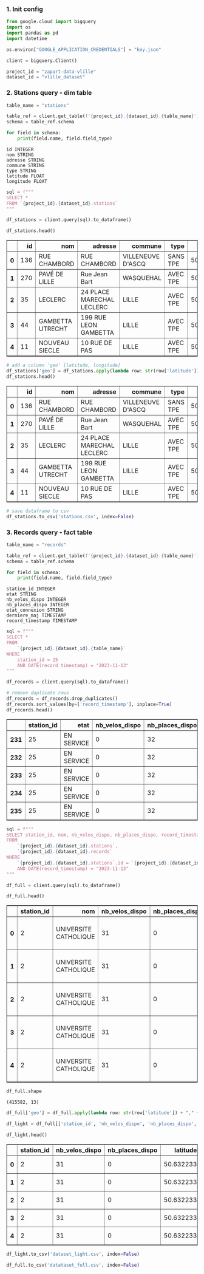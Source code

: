 ### 1. Init config


```python
from google.cloud import bigquery
import os
import pandas as pd
import datetime
```


```python
os.environ["GOOGLE_APPLICATION_CREDENTIALS"] = "key.json"

client = bigquery.Client()

project_id = "zapart-data-vlille"
dataset_id = "vlille_dataset"
```

### 2. Stations query - dim table


```python
table_name = "stations"

table_ref = client.get_table(f'{project_id}.{dataset_id}.{table_name}')
schema = table_ref.schema

for field in schema:
    print(field.name, field.field_type)

```

    id INTEGER
    nom STRING
    adresse STRING
    commune STRING
    type STRING
    latitude FLOAT
    longitude FLOAT



```python
sql = f"""
SELECT *
FROM `{project_id}.{dataset_id}.stations`
"""

df_stations = client.query(sql).to_dataframe()
```


```python
df_stations.head()
```




<div>
<style scoped>
    .dataframe tbody tr th:only-of-type {
        vertical-align: middle;
    }

    .dataframe tbody tr th {
        vertical-align: top;
    }

    .dataframe thead th {
        text-align: right;
    }
</style>
<table border="1" class="dataframe">
  <thead>
    <tr style="text-align: right;">
      <th></th>
      <th>id</th>
      <th>nom</th>
      <th>adresse</th>
      <th>commune</th>
      <th>type</th>
      <th>latitude</th>
      <th>longitude</th>
    </tr>
  </thead>
  <tbody>
    <tr>
      <th>0</th>
      <td>136</td>
      <td>RUE CHAMBORD</td>
      <td>RUE CHAMBORD</td>
      <td>VILLENEUVE D'ASCQ</td>
      <td>SANS TPE</td>
      <td>50.629720</td>
      <td>3.133873</td>
    </tr>
    <tr>
      <th>1</th>
      <td>270</td>
      <td>PAVÉ DE LILLE</td>
      <td>Rue Jean Bart</td>
      <td>WASQUEHAL</td>
      <td>AVEC TPE</td>
      <td>50.664211</td>
      <td>3.130098</td>
    </tr>
    <tr>
      <th>2</th>
      <td>35</td>
      <td>LECLERC</td>
      <td>24 PLACE MARECHAL LECLERC</td>
      <td>LILLE</td>
      <td>AVEC TPE</td>
      <td>50.628990</td>
      <td>3.043307</td>
    </tr>
    <tr>
      <th>3</th>
      <td>44</td>
      <td>GAMBETTA UTRECHT</td>
      <td>199 RUE LEON GAMBETTA</td>
      <td>LILLE</td>
      <td>AVEC TPE</td>
      <td>50.629063</td>
      <td>3.053711</td>
    </tr>
    <tr>
      <th>4</th>
      <td>11</td>
      <td>NOUVEAU SIECLE</td>
      <td>10 RUE DE PAS</td>
      <td>LILLE</td>
      <td>AVEC TPE</td>
      <td>50.637340</td>
      <td>3.060977</td>
    </tr>
  </tbody>
</table>
</div>




```python
# add a column 'geo' [latitude, longitude]
df_stations['geo'] = df_stations.apply(lambda row: str(row['latitude']) + "," + str(row['longitude']), axis=1)
df_stations.head()
```




<div>
<style scoped>
    .dataframe tbody tr th:only-of-type {
        vertical-align: middle;
    }

    .dataframe tbody tr th {
        vertical-align: top;
    }

    .dataframe thead th {
        text-align: right;
    }
</style>
<table border="1" class="dataframe">
  <thead>
    <tr style="text-align: right;">
      <th></th>
      <th>id</th>
      <th>nom</th>
      <th>adresse</th>
      <th>commune</th>
      <th>type</th>
      <th>latitude</th>
      <th>longitude</th>
      <th>geo</th>
    </tr>
  </thead>
  <tbody>
    <tr>
      <th>0</th>
      <td>136</td>
      <td>RUE CHAMBORD</td>
      <td>RUE CHAMBORD</td>
      <td>VILLENEUVE D'ASCQ</td>
      <td>SANS TPE</td>
      <td>50.629720</td>
      <td>3.133873</td>
      <td>50.62972,3.133873</td>
    </tr>
    <tr>
      <th>1</th>
      <td>270</td>
      <td>PAVÉ DE LILLE</td>
      <td>Rue Jean Bart</td>
      <td>WASQUEHAL</td>
      <td>AVEC TPE</td>
      <td>50.664211</td>
      <td>3.130098</td>
      <td>50.664211,3.130098</td>
    </tr>
    <tr>
      <th>2</th>
      <td>35</td>
      <td>LECLERC</td>
      <td>24 PLACE MARECHAL LECLERC</td>
      <td>LILLE</td>
      <td>AVEC TPE</td>
      <td>50.628990</td>
      <td>3.043307</td>
      <td>50.62899,3.043307</td>
    </tr>
    <tr>
      <th>3</th>
      <td>44</td>
      <td>GAMBETTA UTRECHT</td>
      <td>199 RUE LEON GAMBETTA</td>
      <td>LILLE</td>
      <td>AVEC TPE</td>
      <td>50.629063</td>
      <td>3.053711</td>
      <td>50.629063,3.053711</td>
    </tr>
    <tr>
      <th>4</th>
      <td>11</td>
      <td>NOUVEAU SIECLE</td>
      <td>10 RUE DE PAS</td>
      <td>LILLE</td>
      <td>AVEC TPE</td>
      <td>50.637340</td>
      <td>3.060977</td>
      <td>50.63734,3.060977</td>
    </tr>
  </tbody>
</table>
</div>




```python
# save dataframe to csv
df_stations.to_csv('stations.csv', index=False)
```

### 3. Records query - fact table


```python
table_name = "records"

table_ref = client.get_table(f'{project_id}.{dataset_id}.{table_name}')
schema = table_ref.schema

for field in schema:
    print(field.name, field.field_type)

```

    station_id INTEGER
    etat STRING
    nb_velos_dispo INTEGER
    nb_places_dispo INTEGER
    etat_connexion STRING
    derniere_maj TIMESTAMP
    record_timestamp TIMESTAMP



```python
sql = f"""
SELECT *
FROM 
    `{project_id}.{dataset_id}.{table_name}`
WHERE
    station_id = 25
    AND DATE(record_timestamp) = "2023-11-13"
"""

df_records = client.query(sql).to_dataframe()

# remove duplicate rows
df_records = df_records.drop_duplicates()
df_records.sort_values(by=['record_timestamp'], inplace=True)
df_records.head()
```




<div>
<style scoped>
    .dataframe tbody tr th:only-of-type {
        vertical-align: middle;
    }

    .dataframe tbody tr th {
        vertical-align: top;
    }

    .dataframe thead th {
        text-align: right;
    }
</style>
<table border="1" class="dataframe">
  <thead>
    <tr style="text-align: right;">
      <th></th>
      <th>station_id</th>
      <th>etat</th>
      <th>nb_velos_dispo</th>
      <th>nb_places_dispo</th>
      <th>etat_connexion</th>
      <th>derniere_maj</th>
      <th>record_timestamp</th>
    </tr>
  </thead>
  <tbody>
    <tr>
      <th>231</th>
      <td>25</td>
      <td>EN SERVICE</td>
      <td>0</td>
      <td>32</td>
      <td>CONNECTÉ</td>
      <td>2023-11-12 23:56:10+00:00</td>
      <td>2023-11-13 00:00:06.624000+00:00</td>
    </tr>
    <tr>
      <th>232</th>
      <td>25</td>
      <td>EN SERVICE</td>
      <td>0</td>
      <td>32</td>
      <td>CONNECTÉ</td>
      <td>2023-11-12 23:56:10+00:00</td>
      <td>2023-11-13 00:01:01.149000+00:00</td>
    </tr>
    <tr>
      <th>233</th>
      <td>25</td>
      <td>EN SERVICE</td>
      <td>0</td>
      <td>32</td>
      <td>CONNECTÉ</td>
      <td>2023-11-12 23:56:10+00:00</td>
      <td>2023-11-13 00:02:01.485000+00:00</td>
    </tr>
    <tr>
      <th>234</th>
      <td>25</td>
      <td>EN SERVICE</td>
      <td>0</td>
      <td>32</td>
      <td>CONNECTÉ</td>
      <td>2023-11-12 23:56:10+00:00</td>
      <td>2023-11-13 00:03:01.494000+00:00</td>
    </tr>
    <tr>
      <th>235</th>
      <td>25</td>
      <td>EN SERVICE</td>
      <td>0</td>
      <td>32</td>
      <td>CONNECTÉ</td>
      <td>2023-11-12 23:56:10+00:00</td>
      <td>2023-11-13 00:04:00.899000+00:00</td>
    </tr>
  </tbody>
</table>
</div>




```python
sql = f"""
SELECT station_id, nom, nb_velos_dispo, nb_places_dispo, record_timestamp, adresse, commune, latitude, longitude, type, etat, etat_connexion, derniere_maj
FROM 
    `{project_id}.{dataset_id}.stations`, 
    `{project_id}.{dataset_id}.records`
WHERE
    `{project_id}.{dataset_id}.stations`.id = `{project_id}.{dataset_id}.records`.station_id
    AND DATE(record_timestamp) = "2023-11-13"
"""

df_full = client.query(sql).to_dataframe()
```


```python
df_full.head()
```




<div>
<style scoped>
    .dataframe tbody tr th:only-of-type {
        vertical-align: middle;
    }

    .dataframe tbody tr th {
        vertical-align: top;
    }

    .dataframe thead th {
        text-align: right;
    }
</style>
<table border="1" class="dataframe">
  <thead>
    <tr style="text-align: right;">
      <th></th>
      <th>station_id</th>
      <th>nom</th>
      <th>nb_velos_dispo</th>
      <th>nb_places_dispo</th>
      <th>record_timestamp</th>
      <th>adresse</th>
      <th>commune</th>
      <th>latitude</th>
      <th>longitude</th>
      <th>type</th>
      <th>etat</th>
      <th>etat_connexion</th>
      <th>derniere_maj</th>
    </tr>
  </thead>
  <tbody>
    <tr>
      <th>0</th>
      <td>2</td>
      <td>UNIVERSITE CATHOLIQUE</td>
      <td>31</td>
      <td>0</td>
      <td>2023-11-13 08:57:01.256000+00:00</td>
      <td>RUE DU PORT BD VAUBAN</td>
      <td>LILLE</td>
      <td>50.632233</td>
      <td>3.046134</td>
      <td>AVEC TPE</td>
      <td>EN SERVICE</td>
      <td>CONNECTÉ</td>
      <td>2023-11-13 08:55:08+00:00</td>
    </tr>
    <tr>
      <th>1</th>
      <td>2</td>
      <td>UNIVERSITE CATHOLIQUE</td>
      <td>31</td>
      <td>0</td>
      <td>2023-11-13 08:58:03.077000+00:00</td>
      <td>RUE DU PORT BD VAUBAN</td>
      <td>LILLE</td>
      <td>50.632233</td>
      <td>3.046134</td>
      <td>AVEC TPE</td>
      <td>EN SERVICE</td>
      <td>CONNECTÉ</td>
      <td>2023-11-13 08:56:08+00:00</td>
    </tr>
    <tr>
      <th>2</th>
      <td>2</td>
      <td>UNIVERSITE CATHOLIQUE</td>
      <td>31</td>
      <td>0</td>
      <td>2023-11-13 08:59:00.917000+00:00</td>
      <td>RUE DU PORT BD VAUBAN</td>
      <td>LILLE</td>
      <td>50.632233</td>
      <td>3.046134</td>
      <td>AVEC TPE</td>
      <td>EN SERVICE</td>
      <td>CONNECTÉ</td>
      <td>2023-11-13 08:57:09+00:00</td>
    </tr>
    <tr>
      <th>3</th>
      <td>2</td>
      <td>UNIVERSITE CATHOLIQUE</td>
      <td>31</td>
      <td>0</td>
      <td>2023-11-13 09:00:45.806000+00:00</td>
      <td>RUE DU PORT BD VAUBAN</td>
      <td>LILLE</td>
      <td>50.632233</td>
      <td>3.046134</td>
      <td>AVEC TPE</td>
      <td>EN SERVICE</td>
      <td>CONNECTÉ</td>
      <td>2023-11-13 08:57:09+00:00</td>
    </tr>
    <tr>
      <th>4</th>
      <td>2</td>
      <td>UNIVERSITE CATHOLIQUE</td>
      <td>31</td>
      <td>0</td>
      <td>2023-11-13 09:00:45.806000+00:00</td>
      <td>RUE DU PORT BD VAUBAN</td>
      <td>LILLE</td>
      <td>50.632233</td>
      <td>3.046134</td>
      <td>AVEC TPE</td>
      <td>EN SERVICE</td>
      <td>CONNECTÉ</td>
      <td>2023-11-13 08:57:09+00:00</td>
    </tr>
  </tbody>
</table>
</div>




```python
df_full.shape
```




    (415582, 13)




```python
df_full['geo'] = df_full.apply(lambda row: str(row['latitude']) + "," + str(row['longitude']), axis=1)
```


```python
df_light = df_full[['station_id', 'nb_velos_dispo', 'nb_places_dispo', 'latitude', 'longitude', 'record_timestamp']]
```


```python
df_light.head()
```




<div>
<style scoped>
    .dataframe tbody tr th:only-of-type {
        vertical-align: middle;
    }

    .dataframe tbody tr th {
        vertical-align: top;
    }

    .dataframe thead th {
        text-align: right;
    }
</style>
<table border="1" class="dataframe">
  <thead>
    <tr style="text-align: right;">
      <th></th>
      <th>station_id</th>
      <th>nb_velos_dispo</th>
      <th>nb_places_dispo</th>
      <th>latitude</th>
      <th>longitude</th>
      <th>record_timestamp</th>
    </tr>
  </thead>
  <tbody>
    <tr>
      <th>0</th>
      <td>2</td>
      <td>31</td>
      <td>0</td>
      <td>50.632233</td>
      <td>3.046134</td>
      <td>2023-11-13 08:57:01.256000+00:00</td>
    </tr>
    <tr>
      <th>1</th>
      <td>2</td>
      <td>31</td>
      <td>0</td>
      <td>50.632233</td>
      <td>3.046134</td>
      <td>2023-11-13 08:58:03.077000+00:00</td>
    </tr>
    <tr>
      <th>2</th>
      <td>2</td>
      <td>31</td>
      <td>0</td>
      <td>50.632233</td>
      <td>3.046134</td>
      <td>2023-11-13 08:59:00.917000+00:00</td>
    </tr>
    <tr>
      <th>3</th>
      <td>2</td>
      <td>31</td>
      <td>0</td>
      <td>50.632233</td>
      <td>3.046134</td>
      <td>2023-11-13 09:00:45.806000+00:00</td>
    </tr>
    <tr>
      <th>4</th>
      <td>2</td>
      <td>31</td>
      <td>0</td>
      <td>50.632233</td>
      <td>3.046134</td>
      <td>2023-11-13 09:00:45.806000+00:00</td>
    </tr>
  </tbody>
</table>
</div>




```python
df_light.to_csv('dataset_light.csv', index=False)
```


```python
df_full.to_csv('datataset_full.csv', index=False)
```
